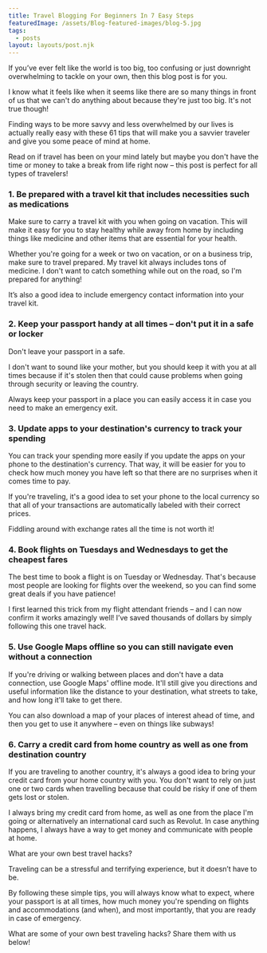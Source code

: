 ```yaml
---
title: Travel Blogging For Beginners In 7 Easy Steps
featuredImage: /assets/Blog-featured-images/blog-5.jpg
tags:
  - posts
layout: layouts/post.njk
---
```


If you’ve ever felt like the world is too big, too confusing or just downright overwhelming to tackle on your own, then this blog post is for you.

I know what it feels like when it seems like there are so many things in front of us that we can't do anything about because they're just too big. It's not true though!

Finding ways to be more savvy and less overwhelmed by our lives is actually really easy with these 61 tips that will make you a savvier traveler and give you some peace of mind at home.

Read on if travel has been on your mind lately but maybe you don't have the time or money to take a break from life right now – this post is perfect for all types of travelers!

### 1. Be prepared with a travel kit that includes necessities such as medications

Make sure to carry a travel kit with you when going on vacation. This will make it easy for you to stay healthy while away from home by including things like medicine and other items that are essential for your health.

Whether you're going for a week or two on vacation, or on a business trip, make sure to travel prepared. My travel kit always includes tons of medicine. I don't want to catch something while out on the road, so I'm prepared for anything!

It’s also a good idea to include emergency contact information into your travel kit.

### 2. Keep your passport handy at all times – don't put it in a safe or locker

Don't leave your passport in a safe.

I don't want to sound like your mother, but you should keep it with you at all times because if it's stolen then that could cause problems when going through security or leaving the country.

Always keep your passport in a place you can easily access it in case you need to make an emergency exit.

### 3. Update apps to your destination's currency to track your spending

You can track your spending more easily if you update the apps on your phone to the destination's currency. That way, it will be easier for you to check how much money you have left so that there are no surprises when it comes time to pay.

If you're traveling, it's a good idea to set your phone to the local currency so that all of your transactions are automatically labeled with their correct prices.

Fiddling around with exchange rates all the time is not worth it!

### 4. Book flights on Tuesdays and Wednesdays to get the cheapest fares

The best time to book a flight is on Tuesday or Wednesday. That's because most people are looking for flights over the weekend, so you can find some great deals if you have patience!

I first learned this trick from my flight attendant friends – and I can now confirm it works amazingly well! I’ve saved thousands of dollars by simply following this one travel hack.

### 5. Use Google Maps offline so you can still navigate even without a connection 

If you're driving or walking between places and don't have a data connection, use Google Maps' offline mode. It'll still give you directions and useful information like the distance to your destination, what streets to take, and how long it'll take to get there.

You can also download a map of your places of interest ahead of time, and then you get to use it anywhere – even on things like subways!

### 6. Carry a credit card from home country as well as one from destination country

If you are traveling to another country, it's always a good idea to bring your credit card from your home country with you. You don't want to rely on just one or two cards when travelling because that could be risky if one of them gets lost or stolen.

I always bring my credit card from home, as well as one from the place I'm going or alternatively an international card such as Revolut. In case anything happens, I always have a way to get money and communicate with people at home.

What are your own best travel hacks?

Traveling can be a stressful and terrifying experience, but it doesn’t have to be.

By following these simple tips, you will always know what to expect, where your passport is at all times, how much money you're spending on flights and accommodations (and when), and most importantly, that you are ready in case of emergency.

What are some of your own best traveling hacks? Share them with us below!